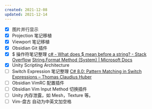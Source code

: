 ```yaml
---
created: 2021-12-08
updated: 2021-12-14
---
```

- [x] 图片并行显示
- [x] Projection 笔记移植
- [x] Viewport 笔记移植
- [x] Obsidian Git 插件
- [x] $ 操作符笔记整理
 [c# - What does $ mean before a string? - Stack Overflow](https://stackoverflow.com/questions/31014869/what-does-mean-before-a-string)
 [String.Format Method (System) | Microsoft Docs](https://docs.microsoft.com/en-us/dotnet/api/system.string.format?view=net-6.0)
 - [x] Unity Scripting Architecture
- [ ] Switch Expression 笔记整理
 [C# 8.0: Pattern Matching in Switch Expressions – Thomas Claudius Huber](https://www.thomasclaudiushuber.com/2021/02/25/c-9-0-pattern-matching-in-switch-expressions/)
- [ ]  Obsidian VimRC 配置插件
- [ ]  Obsidian Vim Input Method 切换插件
- [ ] Unity 内存泄露，如 Mesh，Texture 等。
- [ ] Vim-盘古 自动为中英文加空格
